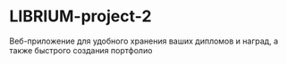 # LIBRIUM-project-2
Веб-приложение для удобного хранения ваших дипломов и наград, а также быстрого создания портфолио
